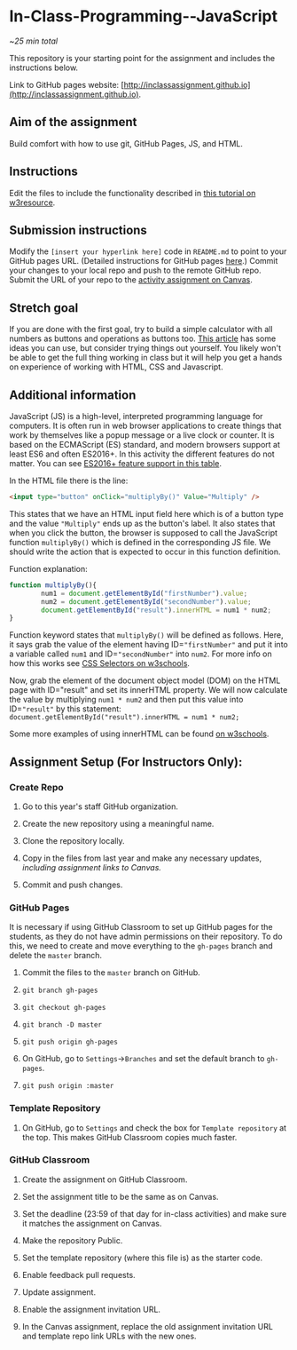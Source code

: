 # In-Class-Programming--JavaScript

~*25 min total*

This repository is your starting point for the assignment and includes the instructions below.

Link to GitHub pages website: [http://inclassassignment.github.io](http://inclassassignment.github.io).

## Aim of the assignment
Build comfort with how to use git, GitHub Pages, JS, and HTML.

## Instructions 
Edit the files to include the functionality described in [this tutorial on w3resource](https://www.w3resource.com/javascript-exercises/javascript-basic-exercise-10.php).

## Submission instructions  
Modify the  `[insert your hyperlink here]` code in `README.md` to point to your GitHub pages URL. (Detailed instructions for GitHub pages [here](https://developer.mozilla.org/en-US/docs/Learn/Common_questions/Using_Github_pages).)
Commit your changes to your local repo and push to the remote GitHub repo.
Submit the URL of your repo to the [activity assignment on Canvas](https://northeastern.instructure.com/courses/18721/assignments/573840).

## Stretch goal
If you are done with the first goal, try to build a simple calculator with all numbers as buttons and operations as buttons too. [This article](https://medium.com/@ethanryan/lets-make-a-javascript-calculator-a81186cb912f) has some ideas you can use, but consider trying things out yourself. You likely won't be able to get the full thing working in class but it will help you get a hands on experience of working with HTML, CSS and Javascript.

## Additional information
JavaScript (JS) is a high-level, interpreted programming language for computers. It is often run in web browser applications to create things that work by themselves like a popup message or a live clock or counter. It is based on the ECMAScript (ES) standard, and modern browsers support at least ES6 and often ES2016+. In this activity the different features do not matter. You can see [ES2016+ feature support in this table](https://kangax.github.io/compat-table/es2016plus/).

In the HTML file there is the line:
```html
<input type="button" onClick="multiplyBy()" Value="Multiply" />
```
This states that we have an HTML input field here which is of a button type and the value `"Multiply"` ends up as the button's label. It also states that when you click the button, the browser is supposed to call the JavaScript function `multiplyBy()` which is defined in the corresponding JS file. We should write the action that is expected to occur in this function definition.

Function explanation:
```javascript
function multiplyBy(){
        num1 = document.getElementById("firstNumber").value;
        num2 = document.getElementById("secondNumber").value;
        document.getElementById("result").innerHTML = num1 * num2;
}
```

Function keyword states that `multiplyBy()` will be defined as follows. Here, it says grab the value of the element having ID=`"firstNumber"` and put it into a variable called `num1` and ID=`"secondNumber"` into `num2`. For more info on how this works see [CSS Selectors on w3schools](https://www.w3schools.com/cssref/css_selectors.asp).

Now, grab the element of the document object model (DOM) on the HTML page with ID="result" and set its innerHTML property. We will now calculate the value by multiplying `num1 * num2` and then put this value into ID=`"result"` by this statement:
`document.getElementById("result").innerHTML = num1 * num2;`

Some more examples of using innerHTML can be found [on w3schools](https://www.w3schools.com/jsref/prop_html_innerhtml.asp).

## Assignment Setup (For Instructors Only):

### Create Repo

1. Go to this year's staff GitHub organization.

1. Create the new repository using a meaningful name.

1. Clone the repository locally.

1. Copy in the files from last year and make any necessary updates, *including assignment links to Canvas.*

1. Commit and push changes.

### GitHub Pages

It is necessary if using GitHub Classroom to set up GitHub pages for the students, as they do not have admin permissions on their repository. To do this, we need to create and move everything to the `gh-pages` branch and delete the `master` branch.

1. Commit the files to the `master` branch on GitHub.

1. `git branch gh-pages`

1. `git checkout gh-pages`

1. `git branch -D master`

1. `git push origin gh-pages`

1. On GitHub, go to `Settings`->`Branches` and set the default branch to `gh-pages`.

1. `git push origin :master`

### Template Repository

1. On GitHub, go to `Settings` and check the box for `Template repository` at the top. This makes GitHub Classroom copies much faster.

### GitHub Classroom

1. Create the assignment on GitHub Classroom.

1. Set the assignment title to be the same as on Canvas.

1. Set the deadline (23:59 of that day for in-class activities) and make sure it matches the assignment on Canvas.

1. Make the repository Public.

1. Set the template repository (where this file is) as the starter code.

1. Enable feedback pull requests.

1. Update assignment.

1. Enable the assignment invitation URL.

1. In the Canvas assignment, replace the old assignment invitation URL and template repo link URLs with the new ones.